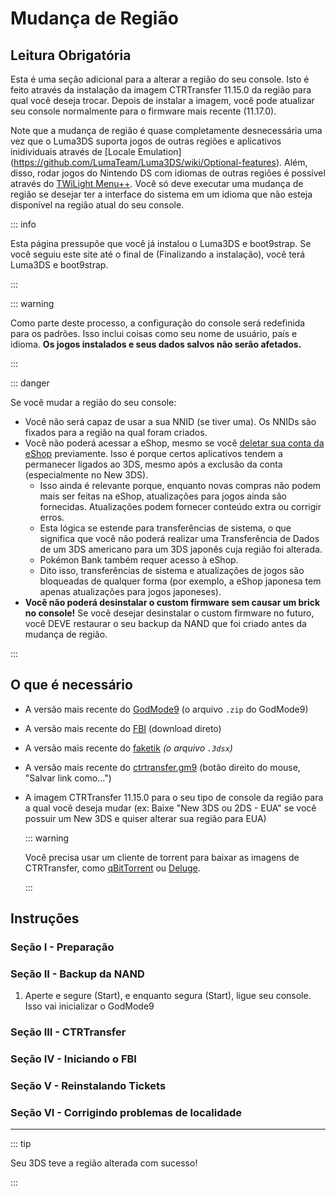 # Mudança de Região

## Leitura Obrigatória

Esta é uma seção adicional para a alterar a região do seu console. Isto é feito através da instalação da imagem CTRTransfer 11.15.0 da região para qual você deseja trocar. Depois de instalar a imagem, você pode atualizar seu console normalmente para o firmware mais recente (11.17.0).

Note que a mudança de região é quase completamente desnecessária uma vez que o Luma3DS suporta jogos de outras regiões e aplicativos inidividuais através de [Locale Emulation]
(https://github.com/LumaTeam/Luma3DS/wiki/Optional-features). Além, disso, rodar jogos do Nintendo DS com idiomas de outras regiões é possível através do [TWiLight Menu++](https://github.com/DS-Homebrew/TWiLightMenu/releases). Você só deve executar uma mudança de região se desejar ter a interface do sistema em um idioma que não esteja disponível na região atual do seu console.

::: info

Esta página pressupõe que você já instalou o Luma3DS e boot9strap. Se você seguiu este site até o final de (Finalizando a instalação), você terá Luma3DS e boot9strap.

:::

::: warning

Como parte deste processo, a configuração do console será redefinida para os padrões. Isso inclui coisas como seu nome de usuário, país e idioma. **Os jogos instalados e seus dados salvos não serão afetados.**

:::

::: danger

Se você mudar a região do seu console:

- Você não será capaz de usar a sua NNID (se tiver uma). Os NNIDs são fixados para a região na qual foram criados.
- Você não poderá acessar a eShop, mesmo se você [deletar sua conta da eShop](https://en-americas-support.nintendo.com/app/answers/detail/a_id/74/~/how-to-delete-a-nintendo-eshop-account) previamente. Isso é porque certos aplicativos tendem a permanecer ligados ao 3DS, mesmo após a exclusão da conta (especialmente no New 3DS).
    - Isso ainda é relevante porque, enquanto novas compras não podem mais ser feitas na eShop, atualizações para jogos ainda são fornecidas. Atualizações podem fornecer conteúdo extra ou corrigir erros.
    - Esta lógica se estende para transferências de sistema, o que significa que você não poderá realizar uma Transferência de Dados de um 3DS americano para um 3DS japonês cuja região foi alterada.
    - Pokémon Bank também requer acesso à eShop.
    - Dito isso, transferências de sistema e atualizações de jogos são bloqueadas de qualquer forma (por exemplo, a eShop japonesa tem apenas atualizações para jogos japoneses).
- **Você não poderá desinstalar o custom firmware sem causar um brick no console!** Se você desejar desinstalar o custom firmware no futuro, você DEVE restaurar o seu backup da NAND que foi criado antes da mudança de região.

:::

## O que é necessário

- A versão mais recente do [GodMode9](https://github.com/d0k3/GodMode9/releases/latest) (o arquivo `.zip` do GodMode9)
- A versão mais recente do [FBI](https://github.com/nh-server/FBI-NH/releases/download/2.6.1/FBI.3dsx) (download direto)
- A versão mais recente do [faketik](https://github.com/ihaveamac/faketik/releases/latest) _(o arquivo `.3dsx`)_
- A versão mais recente do [ctrtransfer.gm9](https://raw.githubusercontent.com/nh-server/scripts/refs/heads/main/3DS/ctrtransfer.gm9) (botão direito do mouse, "Salvar link como...")
- A imagem CTRTransfer 11.15.0 para o seu tipo de console da região para a qual você deseja mudar (ex: Baixe "New 3DS ou 2DS - EUA" se você possuir um New 3DS e quiser alterar sua região para EUA)

    ::: warning

    Você precisa usar um cliente de torrent para baixar as imagens de CTRTransfer, como [qBitTorrent](https://www.qbittorrent.org/download) ou [Deluge](https://deluge-torrent.org/download/).

    :::

<!--@include: ./_include/ctrtransfer-images.md -->

## Instruções

### Seção I - Preparação

<!--@include: ./_include/ctrtransfer-prep.md -->

### Seção II - Backup da NAND

1. Aperte e segure (Start), e enquanto segura (Start), ligue seu console. Isso vai inicializar o GodMode9

<!--@include: ./_include/nand-backup.md -->

### Seção III - CTRTransfer

<!--@include: ./_include/ctrtransfer-main.md -->

### Seção IV - Iniciando o FBI

<!--@include: ./_include/launch-hbl-dlp.md -->

### Seção V - Reinstalando Tickets

<!--@include: ./_include/ctrtransfer-ticket-copy.md -->

### Seção VI - Corrigindo problemas de localidade

<!--@include: ./_include/ctrnand-datayeet.md -->

___

::: tip

Seu 3DS teve a região alterada com sucesso!

:::
